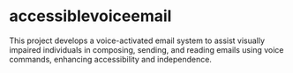 # accessiblevoiceemail
This project develops a voice-activated email system to assist visually impaired individuals in composing, sending, and reading emails using voice commands, enhancing accessibility and independence.
